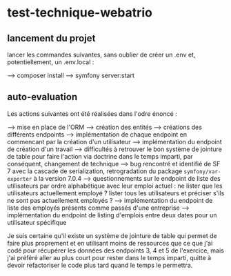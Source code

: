 # test-technique-webatrio

## lancement du projet

lancer les commandes suivantes, sans oublier de créer un .env et, potentiellement, un .env.local : 

--> composer install
--> symfony server:start

## auto-evaluation

Les actions suivantes ont été réalisées dans l'odre énoncé :

--> mise en place de l'ORM
--> création des entités
--> créations des différents endpoints
--> implémentation de chaque endpoint en commencant par la création d'un utilisateur
--> implémentation du endpoint de création d'un travail
--> difficultés à retrouver le bon système de jointure de table pour faire l'action via doctrine dans le temps imparti, par conséquent, changement de technique
--> bug rencontré et identifié de SF 7 avec la cascade de serialization, retrogradation du package `symfony/var-exporter` à la version 7.0.4
--> questionnements sur le endpoint de liste des utilisateurs par ordre alphabétique avec leur emploi actuel : ne lister que les utilisateurs actuellement employé ? lister tous les utilisateurs et préciser s'ils ne sont pas actuellement employés ?
--> implémentation du endpoint de liste des employés présents comme passés d'une entreprise
--> implémentation du endpoint de listing d'emplois entre deux dates pour un utilisateur spécifique

Je suis certaine qu'il existe un système de jointure de table qui permet de faire plus proprement et en utilisant moins de ressources que ce que j'ai codé pour récupérer les données des endpoints 3, 4 et 5 de l'exercice, mais j'ai préféré aller au plus court pour rester dans le temps imparti, quitte à devoir refactoriser le code plus tard quand le temps le permettra.